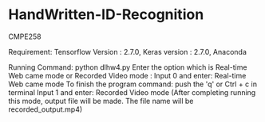 # HandWritten-ID-Recognition
CMPE258

Requirement: Tensorflow Version : 2.7.0, Keras version : 2.7.0, Anaconda

Running Command: python dlhw4.py
Enter the option which is Real-time Web came mode or Recorded Video mode :
Input 0 and enter: Real-time Web came mode
To finish the program command: push the 'q' or Ctrl + c in terminal
Input 1 and enter: Recorded Video mode (After completing running this mode, output file
will be made. The file name will be recorded_output.mp4)

